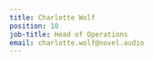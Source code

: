 ```yaml
---
title: Charlotte Wolf
position: 10
job-title: Head of Operations
email: charlotte.wolf@novel.audio
---
```



